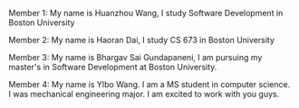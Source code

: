 Member 1:
My name is Huanzhou Wang, I study Software Development in Boston University

Member 2:
My name is Haoran Dai, I study CS 673 in Boston University


Member 3:
My name is Bhargav Sai Gundapaneni, I am pursuing my master's in Software Development at Boston University.

Member 4:
My name is YIbo Wang. I am a MS student in computer science. I was mechanical engineering major. I am excited to work with you guys. 